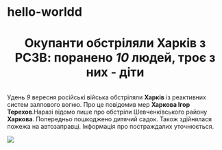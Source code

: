 # hello-worldd
<!DOCTYPE html>  
<html lang="en">  
<head>  
    <meta charset="UTF-8">  
    <meta http-equiv="X-UA-Compatible" content="IE=edge">  
    <meta name="viewport" content="width=device-width, initial-scale=1.0">  
    <title>News</title>  
</head>  
<body>  
    <b><h1 align="center">Окупанти обстріляли Харків з РСЗВ: поранено <i>10</i> людей, троє з них - діти</h1></b>  
    <img src="1.jpeg" alt="">  
    <p>Удень <i>9</i> вересня російські війська обстріляли <b>Харків</b> із реактивних систем залпового вогню.  Про це повідомив мер <b>Харкова Ігор Терехов</b>.Наразі відомо лише про обстріли Шевченківського району <b>Харкова</b>. Попередньо пошкоджено дитячий садок. Також здійнялася пожежа на автозаправці. Інформація про постраждалих уточнюється. 
       
<p><img src="https://i.lb.ua/051/46/6229b8058db16.jpeg">
